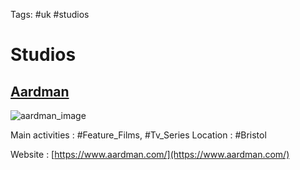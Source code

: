 Tags:
#uk #studios

# Studios

## [Aardman](https://www.aardman.com/)

![aardman_image](https://www.aardman.com/media/32xlqktl/47505e.png)

Main activities : #Feature_Films, #Tv_Series
Location : #Bristol

Website : [https://www.aardman.com/](https://www.aardman.com/)
